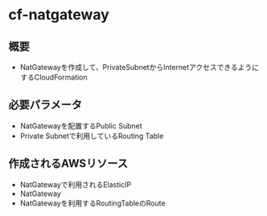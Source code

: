# cf-natgateway

## 概要

* NatGatewayを作成して、PrivateSubnetからInternetアクセスできるようにするCloudFormation

## 必要パラメータ

* NatGatewayを配置するPublic Subnet
* Private Subnetで利用しているRouting Table

## 作成されるAWSリソース

* NatGatewayで利用されるElasticIP
* NatGateway
* NatGatewayを利用するRoutingTableのRoute
